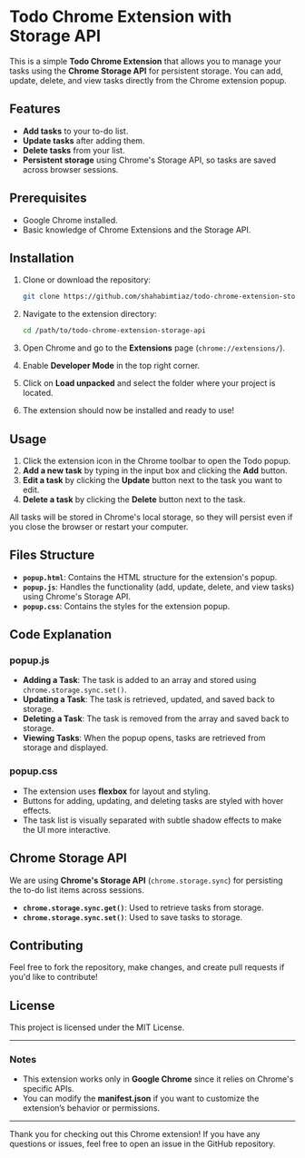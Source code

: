 # Todo Chrome Extension with Storage API

This is a simple **Todo Chrome Extension** that allows you to manage your tasks using the **Chrome Storage API** for persistent storage. You can add, update, delete, and view tasks directly from the Chrome extension popup.

## Features

- **Add tasks** to your to-do list.
- **Update tasks** after adding them.
- **Delete tasks** from your list.
- **Persistent storage** using Chrome's Storage API, so tasks are saved across browser sessions.

## Prerequisites

- Google Chrome installed.
- Basic knowledge of Chrome Extensions and the Storage API.

## Installation

1. Clone or download the repository:

    ```bash
    git clone https://github.com/shahabimtiaz/todo-chrome-extension-storage-api.git
    ```

2. Navigate to the extension directory:

    ```bash
    cd /path/to/todo-chrome-extension-storage-api
    ```

3. Open Chrome and go to the **Extensions** page (`chrome://extensions/`).
4. Enable **Developer Mode** in the top right corner.
5. Click on **Load unpacked** and select the folder where your project is located.
6. The extension should now be installed and ready to use!

## Usage

1. Click the extension icon in the Chrome toolbar to open the Todo popup.
2. **Add a new task** by typing in the input box and clicking the **Add** button.
3. **Edit a task** by clicking the **Update** button next to the task you want to edit.
4. **Delete a task** by clicking the **Delete** button next to the task.

All tasks will be stored in Chrome's local storage, so they will persist even if you close the browser or restart your computer.

## Files Structure

- **`popup.html`**: Contains the HTML structure for the extension's popup.
- **`popup.js`**: Handles the functionality (add, update, delete, and view tasks) using Chrome's Storage API.
- **`popup.css`**: Contains the styles for the extension popup.

## Code Explanation

### popup.js

- **Adding a Task**: The task is added to an array and stored using `chrome.storage.sync.set()`.
- **Updating a Task**: The task is retrieved, updated, and saved back to storage.
- **Deleting a Task**: The task is removed from the array and saved back to storage.
- **Viewing Tasks**: When the popup opens, tasks are retrieved from storage and displayed.

### popup.css

- The extension uses **flexbox** for layout and styling.
- Buttons for adding, updating, and deleting tasks are styled with hover effects.
- The task list is visually separated with subtle shadow effects to make the UI more interactive.

## Chrome Storage API

We are using **Chrome's Storage API** (`chrome.storage.sync`) for persisting the to-do list items across sessions.

- **`chrome.storage.sync.get()`**: Used to retrieve tasks from storage.
- **`chrome.storage.sync.set()`**: Used to save tasks to storage.

## Contributing

Feel free to fork the repository, make changes, and create pull requests if you'd like to contribute!

## License

This project is licensed under the MIT License.

---

### Notes

- This extension works only in **Google Chrome** since it relies on Chrome's specific APIs.
- You can modify the **manifest.json** if you want to customize the extension’s behavior or permissions.

---

Thank you for checking out this Chrome extension! If you have any questions or issues, feel free to open an issue in the GitHub repository.

